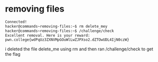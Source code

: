 # removing files

```bash
Connected!
hacker@commands~removing-files:~$ rm delete_mey
hacker@commands~removing-files:~$ /challenge/check
Excellent removal. Here is your reward:
pwn.college{wdPqUz3ZXNVMpGOuWlLwZJPXso2.dZTOwUDL4IjN0czW}
```

i deleted the file delete_me using rm and then ran /challenge/check to get the flag
